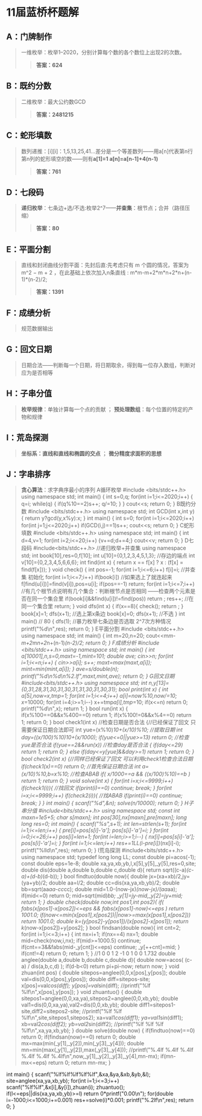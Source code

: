 # 11届蓝桥杯题解
## A：门牌制作
>一维枚举：枚举1–2020，分别计算每个数的各个数位上出现2的次数。
>>**答案：624**
## B：既约分数
>二维枚举：最大公约数GCD
>>**答案：2481215**
## C：蛇形填数
>数列递推：[i][i]：1,5,13,25,41…差分是一个等差数列——用a[n]代表第n行第n列的蛇形填空的数——则有**a[1]=1 a[n]=a[n-1]+4(n-1)**
>>**答案：761**
## D：七段码
>**递归枚举**：七条边+选/不选:枚举2^7——**并查集**：根节点；合并（路径压缩）
>>**答案：80**
## E：平面分割
>直线和封闭曲线分割平面：先封后直:先考虑只有 m 个圆的情况，答案为 m^2 − m + 2  ，在此基础上依次加入n条直线 : m\*m-m+2\*m\*n+2\*n+(n-1)*(n-2)/2;
>>**答案：1391**
## F：成绩分析
>规范数据输出
## G：回文日期
>日期合法——判断每一个日期，将日期取余，得到每一位存入数组，判断对应为是否相等
## H：子串分值
>**枚举规律**：单独计算每一个点的贡献 ； **预处理数组**：每个位置的特定的产物和规律 
## I：荒岛探测
>**坐标系：直线和直线和椭圆的交点** ； **微分精度求面积的思想**
## J：字串排序
>**贪心算法**：求字典序最小的序列
A循环枚举
#include <bits/stdc++.h>
using namespace std;
int main()
{
int s=0,q;
for(int i=1;i<=2020;i++)
{
q=i;
while(q)
{
if(q%10==2)s++;
q/=10;
}
}
cout<<s;
return 0;
}
B既约分数
#include <bits/stdc++.h>
using namespace std;
int GCD(int x,int y)
{
    return y?gcd(y,x%y):x;
}
int main()
{
int s=0;
for(int i=1;i<=2020;i++)
	for(int j=1;j<=2020;j++)
	if(GCD(i,j)==1)s++;
cout<<s;
return 0;
}
C蛇形填数
#include <bits/stdc++.h>
using namespace std;
int main()
{
int d=4,v=1;
for(int i=2;i<=20;i++)
{v+=d;d+=4;}
cout<<v;
return 0;
}
D七段码
#include<bits/stdc++.h>  //递归枚举+并查集
using namespace std;
int book[10],res=0,f[10];
int u[10]={0,1,2,3,4,5,1,3}; //存边的端点
int v[10]={0,2,3,4,5,6,6,6};
int find(int x)
{
    return x == f[x] ? x : (f[x] = find(f[x]));
}
void check()
{
    int pos=-1;
    for(int i=1;i<=6;i++) f[i]=i;  //并查集 初始化
    for(int i=1;i<=7;i++)
        if(book[i])  //如果选上了就连起来
            f[find(u[i])]=find(v[i]),pos=u[i];
    if(pos==-1) return;
    for(int i=1;i<=7;i++)  //有几个根节点说明有几个集合：判断根节点是否相同 ——检查两个元素是否在同一个集合里
        if(book[i]&&find(u[i])!=find(pos))
            return ;
    res++;  //在同一个集合里
    return;
}
void dfs(int x)
{
    if(x==8){
        check();
        return ;
    }
    book[x]=1; dfs(x+1);  //选上第x条边
    book[x]=0; dfs(x+1);  //不选
}
int main()      // 80
{
    dfs(1); //暴力枚举七条边是否选取  2^7次方种情况
    printf("%d\n",res);
    return 0;
}
E平面分割
#include <bits/stdc++.h>
using namespace std;
int main()
{
int m=20,n=20;
cout<<m*m-m+2*m*n+2*n+(n-1)*(n-2)/2;
return 0;
}
F成绩分析
#include <bits/stdc++.h>
using namespace std;
int main()
{
int a[10001],n,s=0,maxt=-1,mint=101;
double ave;
cin>>n;
for(int i=1;i<=n;i++)
{
cin>>a[i];
s++;
maxt=max(maxt,a[i]);
mint=min(mint,a[i]);
}
ave=s/double(n);
printf("%d\n%d\n%2.lf",maxt,mint,ave);
return 0;
}
G回文日期
#include<bits/stdc++.h>
using namespace std;
int n,y[13]={0,31,28,31,30,31,30,31,31,30,31,30,31};
bool print(int x)
{
    int a[5],now=x,tmp=1;
    for(int i=1;i<=4;i++)
        a[i]=now%10,now/=10;
    x*=10000;
    for(int i=4;i>=1;i--)
        x+=tmp*a[i],tmp*=10;
    if(x<=n) return 0;
    printf("%d\n",x);
    return 1;
}
bool run(int x)
{
    if(x%100==0&&x%400==0) return 1;
    if(x%100!=0&&x%4==0) return 1;
    return 0;
}
bool check1(int x)  //检查日期是否合法
{//已经保证了回文 只需要保证日期合法即可
    int yue=(x%10)*10+(x/10)%10; //提取日期
    int day=((x/100)%10)*10+(x/1000);
    if(yue<=0||yue>=13) return 0; //检查yue是否合法
    if(yue==2&&run(x))  //检查day是否合法
    {
        if(day<=29) return 1;
        return 0;
    }
    else if(day<=y[yue]&&day>=1) return 1;
    return 0;
}
bool check2(int x)
{//同样已经保证了回文  可以利用check1检查合法日期
    if(check1(x)==0) return 0;  //首先保证日期合法
    int a=(x/10)%10,b=x%10;     //检查ABAB
    if( x/1000==a && ((x/100)%10)==b ) return 1;
    return 0;
}
void solve(int x)
{
    for(int i=x;i<=9999;i++)
        if(check1(i)){ //找回文
            if(print(i)==0) continue;
            break;
        }
    for(int i=x;i<=9999;i++)
        if(check2(i)){  //找ABAB
            if(print(i)==0) continue;
            break;
        }
}
int main()
{
    scanf("%d",&n);
    solve(n/10000);
    return 0;
}
H子串分值
#include<bits/stdc++.h> 
using namespace std;
const int maxn=1e5+5;
char s[maxn];
int pos[30],nx[maxn],pre[maxn];
long long res=0;
int main()
{
    scanf("%s",s+1); 
    int len=strlen(s+1);
    for(int i=1;i<=len;i++)
    {
        pre[i]=pos[s[i]-'a'];
        pos[s[i]-'a']=i;
    }
    for(int i=0;i<=26;i++) pos[i]=len+1;
    for(int i=len;i>=1;i--)
    {
        nx[i]=pos[s[i]-'a'];
        pos[s[i]-'a']=i;
    }
    for(int i=1;i<=len;i++)
        res+=1LL*(i-pre[i])*(nx[i]-i);
    printf("%lld\n",res);
    return 0;
}
I荒岛探测
#include<bits/stdc++.h>
using namespace std;
typedef long long LL;
const double pi=acos(-1);
const double eps=1e-8;
double xa,ya,xb,yb,l,x[5],y[5],_y[5],res=0,site;
double dis(double a,double b,double c,double d){
    return sqrt((c-a)*(c-a)+(d-b)*(d-b));
}
bool findtuo(double now){
    double jx=(xa+xb)/2,jy=(ya+yb)/2;
    double aa=l/2;
    double cc=dis(xa,ya,xb,yb)/2;
    double bb=sqrt(aa*aa-cc*cc);
    double mid=1.0-(now-jx)*(now-jx)/(aa*aa);
    if(mid<=0) return 0;
    mid=sqrt(mid)*bb;
    _y[1]=jy-mid,_y[2]=jy+mid;
    return 1;
}
double check(double now,int pos1,int pos2){
    if( fabs(x[pos1]-x[pos2])<=eps && fabs(x[pos1]-now)<=eps ) return 1001.0;
    if(now<=min(x[pos1],x[pos2])||now>=max(x[pos1],x[pos2])) return 1001.0;
    double k=(y[pos2]-y[pos1])/(x[pos2]-x[pos1]);
    return k*(now-x[pos2])+y[pos2];
}
bool findsan(double now){
    int cnt=2;
    for(int i=1;i<=3;i++)
    {
        int nx=i+1;
        if(nx==4) nx=1;
        double mid=check(now,i,nx);
        if(mid>=1000.5) continue;
        if(cnt==3&&fabs(mid-_y[cnt])<=eps) continue;
        _y[++cnt]=mid;
    }
    if(cnt!=4) return 0;
    return 1;
}
//1 0 0 1 2          -1 0 1 0 0 1.732
double anglee(double a,double b,double c,double d){
    double now=acos( (c-a) / dis(a,b,c,d) );
    if(d-b<0) return pi+pi-now;
    return now;
}
void zhuan(int pos)
{
    double sitepos=anglee(0,0,x[pos],y[pos]);
    double val=dis(0,0,x[pos],y[pos]);
    double diff=sitepos-site;
    x[pos]=val*cos(diff);
    y[pos]=val*sin(diff);
    //printf("%lf %lf\n",x[pos],y[pos]);
}
void zhuantuo()
{
    double sitepos1=anglee(0,0,xa,ya),sitepos2=anglee(0,0,xb,yb);
    double val1=dis(0,0,xa,ya),val2=dis(0,0,xb,yb);
    double diff1=sitepos1-site,diff2=sitepos2-site;
    //printf("%lf %lf %lf\n",site,sitepos1,sitepos2);
    xa=val1*cos(diff1); ya=val1*sin(diff1);
    xb=val2*cos(diff2); yb=val2*sin(diff2);
    //printf("%lf %lf %lf %lf\n",xa,ya,xb,yb);
}
double solve(double now)
{
    if(findtuo(now)==0) return 0;
    if(findsan(now)==0) return 0;
    double mx=max(min(_y[1],_y[2]),min(_y[3],_y[4]));
    double mn=min(max(_y[1],_y[2]),max(_y[3],_y[4]));
    //printf("%.4lf %.4lf %.4lf %.4lf %.4lf %.4lf\n",now,_y[1],_y[2],_y[3],_y[4],mn-mx);
    if(mn-mx<=eps) return 0;
    return mn-mx;
}

int main()
{
    scanf("%lf%lf%lf%lf%lf",&xa,&ya,&xb,&yb,&l);
    site=anglee(xa,ya,xb,yb);
    for(int i=1;i<=3;i++) scanf("%lf%lf",&x[i],&y[i]),zhuan(i);
    zhuantuo();
    if(l<=eps||dis(xa,ya,xb,yb)>=l) return 0*printf("0.00\n");
    for(double i=-1000;i<=1000;i+=0.001)
        res+=solve(i)*0.001;
    printf("%.2lf\n",res);
    return 0;
}
